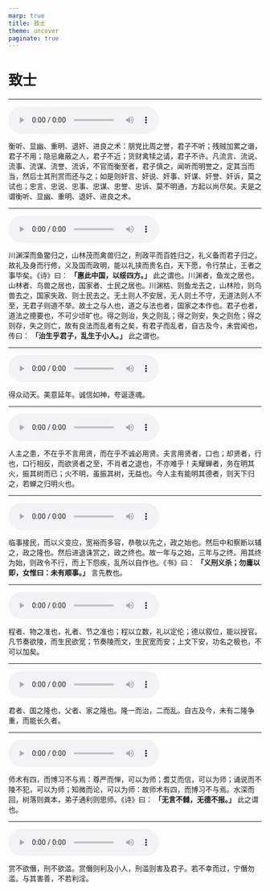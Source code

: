 ```yaml
---
marp: true
title: 致士
theme: uncover
paginate: true
---
```


# 致士

---

![](assets/audios/14/1.mp3)

衡听、显幽、重明、退奸、进良之术：朋党比周之誉，君子不听；残贼加累之谮，君子不用；隐忌雍蔽之人，君子不近；货财禽犊之请，君子不许。凡流言、流说、流事、流谋、流誉、流诉，不官而衡至者，君子慎之，闻听而明誉之，定其当而当，然后士其刑赏而还与之；如是则奸言、奸说、奸事、奸谋、奸誉、奸诉，莫之试也；忠言、忠说、忠事、忠谋、忠誉、忠诉、莫不明通，方起以尚尽矣。夫是之谓衡听、显幽、重明、退奸、进良之术。

---

![](assets/audios/14/2.mp3)

川渊深而鱼鳖归之，山林茂而禽兽归之，刑政平而百姓归之，礼义备而君子归之。故礼及身而行修，义及国而政明，能以礼挟而贵名白，天下愿，令行禁止，王者之事毕矣。《诗》曰： __「惠此中国，以绥四方。」__ 此之谓也。川渊者，鱼龙之居也，山林者、鸟兽之居也，国家者、士民之居也。川渊枯、则鱼龙去之，山林险，则鸟兽去之，国家失政、则士民去之。无土则人不安居，无人则土不守，无道法则人不至，无君子则道不举。故土之与人也，道之与法也者，国家之本作也。君子也者，道法之摠要也，不可少顷旷也。得之则治，失之则乱；得之则安，失之则危；得之则存，失之则亡，故有良法而乱者有之矣，有君子而乱者，自古及今，未尝闻也，传曰： __「治生乎君子，乱生于小人。」__ 此之谓也。

---

![](assets/audios/14/3.mp3)

得众动天。美意延年。诚信如神，夸诞逐魂。

---

![](assets/audios/14/4.mp3)

人主之患，不在乎不言用贤，而在乎不诚必用贤。夫言用贤者，口也；却贤者，行也，口行相反，而欲贤者之至，不肖者之退也，不亦难乎！夫耀蝉者，务在明其火，振其树而已；火不明，虽振其树，无益也。今人主有能明其德者，则天下归之，若蝉之归明火也。

---

![](assets/audios/14/5.mp3)

临事接民，而以义变应，宽裕而多容，恭敬以先之，政之始也。然后中和察断以辅之，政之隆也。然后进退诛赏之，政之终也。故一年与之始，三年与之终。用其终为始，则政令不行，而上下怨疾，乱所以自作也。《书》曰： __「义刑义杀；勿庸以即，女惟曰：未有顺事。」__ 言先教也。

---

![](assets/audios/14/6.mp3)

程者、物之准也，礼者、节之准也；程以立数，礼以定伦；德以叙位，能以授官。凡节奏欲陵，而生民欲宽；节奏陵而文，生民宽而安；上文下安，功名之极也，不可以加矣。

---

![](assets/audios/14/7.mp3)

君者、国之隆也，父者、家之隆也。隆一而治，二而乱。自古及今，未有二隆争重，而能长久者。

---

![](assets/audios/14/8.mp3)

师术有四，而博习不与焉：尊严而惮，可以为师；耆艾而信，可以为师；诵说而不陵不犯，可以为师；知微而论，可以为师：故师术有四，而博习不与焉。水深而回，树落则粪本，弟子通利则思师。《诗》曰： __「无言不雠，无德不报。」__ 此之谓也。

---

![](assets/audios/14/9.mp3)

赏不欲僭，刑不欲滥。赏僭则利及小人，刑滥则害及君子。若不幸而过，宁僭勿滥。与其害善，不若利淫。